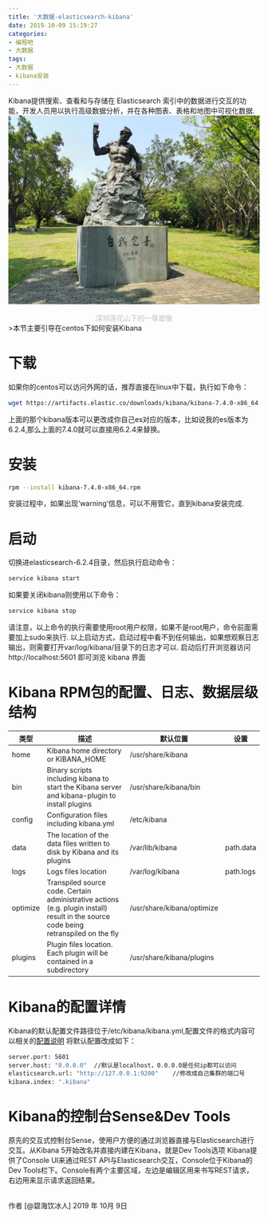 ```yaml
---
title: '大数据-elasticsearch-kibana'
date: 2019-10-09 15:19:27
categories:
- 编程吧
- 大数据
tags:
- 大数据
- kibana安装
---
```





Kibana提供搜索、查看和与存储在 Elasticsearch 索引中的数据进行交互的功能，开发人员用以执行高级数据分析，并在各种图表、表格和地图中可视化数据.
![](https://raw.githubusercontent.com/liruixue/muqiaosite/master/images/tech/Tech-bigdata-elasticsearch-kibana-home.jpg)
<center><font color=#c3c3c3>深圳莲花山下的一尊塑像</font></center>
<!-- more -->
>本节主要引导在centos下如何安装Kibana


# 下载
如果你的centos可以访问外网的话，推荐直接在linux中下载，执行如下命令：
```bash
wget https://artifacts.elastic.co/downloads/kibana/kibana-7.4.0-x86_64.rpm
```
上面的那个kibana版本可以更改成你自己es对应的版本，比如说我的es版本为6.2.4,那么上面的7.4.0就可以直接用6.2.4来替换。
# 安装
```bash
rpm --install kibana-7.4.0-x86_64.rpm
```
安装过程中，如果出现‘warning’信息，可以不用管它，直到kibana安装完成.
# 启动
切换进elasticsearch-6.2.4目录，然后执行启动命令：
```bash
service kibana start
```
如果要关闭kibana则使用以下命令：
```bash
service kibana stop
```
请注意，以上命令的执行需要使用root用户权限，如果不是root用户，命令前面需要加上sudo来执行.
以上启动方式，启动过程中看不到任何输出，如果想观察日志输出，则需要打开var/log/kibana/目录下的日志才可以.
启动后打开浏览器访问 http://localhost:5601 即可浏览 kibana 界面

# Kibana RPM包的配置、日志、数据层级结构
| 类型  | 描述   |  默认位置  |  设置 |
| ----   | ---- | ----  | ----  |
|home| Kibana home directory or KIBANA_HOME|/usr/share/kibana |  |
|bin|Binary scripts including kibana to start the Kibana server and kibana-plugin to install plugins | /usr/share/kibana/bin|   |
|config |Configuration files including kibana.yml |/etc/kibana| |
|data|The location of the data files written to disk by Kibana and its plugins|/var/lib/kibana| path.data|
|logs| Logs files location|/var/log/kibana| path.logs|
|optimize| Transpiled source code. Certain administrative actions (e.g. plugin install) result in the source code being retranspiled on the fly|/usr/share/kibana/optimize|   |
|plugins | Plugin files location. Each plugin will be contained in a subdirectory |/usr/share/kibana/plugins|   | |

# Kibana的配置详情
Kibana的默认配置文件路径位于/etc/kibana/kibana.yml,配置文件的格式内容可以相关的[配置说明](https://www.elastic.co/guide/en/kibana/7.4/settings.html)
将默认配置改成如下：
```bash
server.port: 5601
server.host: "0.0.0.0"	//默认是localhost，0.0.0.0是任何ip都可以访问
elasticsearch.url: "http://127.0.0.1:9200"    //修改成自己集群的端口号
kibana.index: ".kibana"
```
# Kibana的控制台Sense&Dev Tools
原先的交互式控制台Sense，使用户方便的通过浏览器直接与Elasticsearch进行交互。从Kibana 5开始改名并直接内建在Kibana，就是Dev Tools选项
Kibana提供了Console UI来通过REST API与Elasticsearch交互，Console位于Kibana的Dev Tools栏下。Console有两个主要区域，左边是编辑区用来书写REST请求，右边用来显示请求返回结果。


</br>
作者 [@碧海饮冰人]    
2019 年 10月 9日    
  



